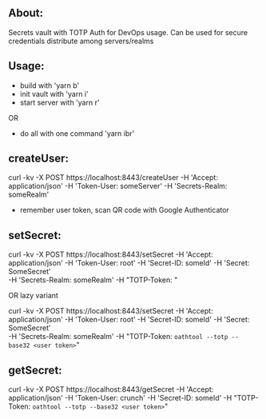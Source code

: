 About:
------

Secrets vault with TOTP Auth for DevOps usage. Can be used for secure credentials distribute among servers/realms

Usage:
------

- build with 'yarn b'
- init vault with 'yarn i'
- start server with 'yarn r'

OR

- do all with one command 'yarn ibr'


createUser:
-----------

curl -kv -X POST https://localhost:8443/createUser -H 'Accept: application/json' -H 'Token-User: someServer' -H 'Secrets-Realm: someRealm'

- remember user token, scan QR code with Google Authenticator

setSecret:
----------

curl -kv -X POST https://localhost:8443/setSecret -H 'Accept: application/json' -H 'Token-User: root' -H 'Secret-ID: someId' -H 'Secret: SomeSecret' \
	-H 'Secrets-Realm: someRealm' -H "TOTP-Token: <user OTP code>"

OR lazy variant

curl -kv -X POST https://localhost:8443/setSecret -H 'Accept: application/json' -H 'Token-User: root' -H 'Secret-ID: someId' -H 'Secret: SomeSecret' \
	-H 'Secrets-Realm: someRealm' -H "TOTP-Token: `oathtool --totp --base32 <user token>`"

getSecret:
----------

curl -kv -X POST https://localhost:8443/getSecret -H 'Accept: application/json' -H 'Token-User: crunch' -H 'Secret-ID: someId' -H "TOTP-Token: `oathtool --totp --base32 <user token>`"
